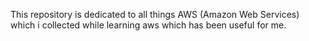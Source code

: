 This repository is dedicated to all things AWS (Amazon Web Services) which i collected while learning aws which has been useful for me.
